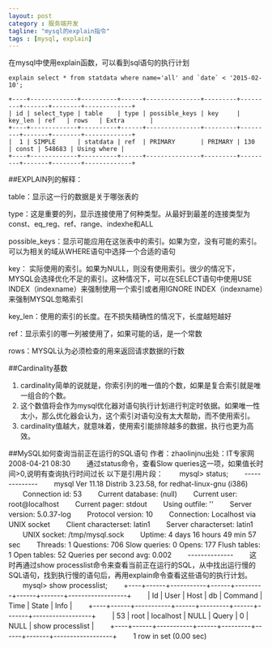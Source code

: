 ```yaml
---
layout: post
category : 服务端开发
tagline: "mysql的explain指令"
tags : [mysql, explain]
---
```


在mysql中使用explain函数，可以看到sql语句的执行计划

	explain select * from statdata where name='all' and `date` < '2015-02-10';

	+----+-------------+----------+------+---------------+---------+---------+-------+--------+-------------+
	| id | select_type | table    | type | possible_keys | key     | key_len | ref   | rows   | Extra       |
	+----+-------------+----------+------+---------------+---------+---------+-------+--------+-------------+
	|  1 | SIMPLE      | statdata | ref  | PRIMARY       | PRIMARY | 130     | const | 548683 | Using where |
	+----+-------------+----------+------+---------------+---------+---------+-------+--------+-------------+

##EXPLAIN列的解释：

table：显示这一行的数据是关于哪张表的

type：这是重要的列，显示连接使用了何种类型。从最好到最差的连接类型为const、eq_reg、ref、range、indexhe和ALL

possible_keys：显示可能应用在这张表中的索引。如果为空，没有可能的索引。可以为相关的域从WHERE语句中选择一个合适的语句

key： 实际使用的索引。如果为NULL，则没有使用索引。很少的情况下，MYSQL会选择优化不足的索引。这种情况下，可以在SELECT语句中使用USE INDEX（indexname）来强制使用一个索引或者用IGNORE INDEX（indexname）来强制MYSQL忽略索引

key_len：使用的索引的长度。在不损失精确性的情况下，长度越短越好

ref：显示索引的哪一列被使用了，如果可能的话，是一个常数

rows：MYSQL认为必须检查的用来返回请求数据的行数

##Cardinality基数
1. cardinality简单的说就是，你索引列的唯一值的个数，如果是复合索引就是唯一组合的个数。
2. 这个数值将会作为mysql优化器对语句执行计划进行判定时依据。如果唯一性太小，那么优化器会认为，这个索引对语句没有太大帮助，而不使用索引。
3. cardinality值越大，就意味着，使用索引能排除越多的数据，执行也更为高效。


##MySQL如何查询当前正在运行的SQL语句
作者：zhaolinjnu出处：IT专家网2008-04-21 08:30
　　通过status命令，查看Slow queries这一项，如果值长时间>0,说明有查询执行时间过长
以下是引用片段：
　　mysql> status; 
　　-------------- 
　　mysql Ver 11.18 Distrib 3.23.58, for redhat-linux-gnu (i386) 
　　Connection id: 53 
　　Current database: (null) 
　　Current user: root@localhost 
　　Current pager: stdout 
　　Using outfile: '' 
　　Server version: 5.0.37-log 
　　Protocol version: 10 
　　Connection: Localhost via UNIX socket 
　　Client characterset: latin1 
　　Server characterset: latin1 
　　UNIX socket: /tmp/mysql.sock 
　　Uptime: 4 days 16 hours 49 min 57 sec 
　　Threads: 1 Questions: 706 Slow queries: 0 Opens: 177 Flush tables: 1 Open tables: 52 Queries per second avg: 0.002 
　　--------------
　　这时再通过show processlist命令来查看当前正在运行的SQL，从中找出运行慢的SQL语句，找到执行慢的语句后，再用explain命令查看这些语句的执行计划。
　　mysql> show processlist;
　　+----+------+-----------+------+---------+------+-------+------------------+
　　| Id | User | Host | db | Command | Time | State | Info |
　　+----+------+-----------+------+---------+------+-------+------------------+
　　| 53 | root | localhost | NULL | Query | 0 | NULL | show processlist |
　　+----+------+-----------+------+---------+------+-------+------------------+
　　1 row in set (0.00 sec)
